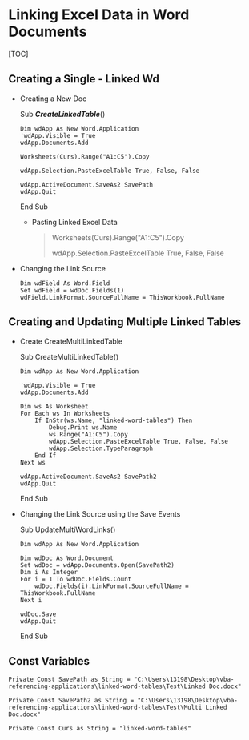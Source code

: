 # Linking Excel Data in Word Documents

[TOC]

## Creating a Single - Linked Wd

- Creating a New Doc

  Sub ***CreateLinkedTable***()

  

  ```
  Dim wdApp As New Word.Application
  'wdApp.Visible = True
  wdApp.Documents.Add
  
  Worksheets(Curs).Range("A1:C5").Copy
  
  wdApp.Selection.PasteExcelTable True, False, False
  
  wdApp.ActiveDocument.SaveAs2 SavePath
  wdApp.Quit
  ```

  End Sub

  - Pasting Linked Excel Data

    > Worksheets(Curs).Range("A1:C5").Copy
    >
    > wdApp.Selection.PasteExcelTable True, False, False



- Changing the Link Source

  

  ```
  Dim wdField As Word.Field
  Set wdField = wdDoc.Fields(1)
  wdField.LinkFormat.SourceFullName = ThisWorkbook.FullName
  ```

  

## Creating and Updating Multiple Linked Tables

- Create CreateMultiLinkedTable

  Sub CreateMultiLinkedTable()

  

      Dim wdApp As New Word.Application
      
      'wdApp.Visible = True
      wdApp.Documents.Add
      
      Dim ws As Worksheet
      For Each ws In Worksheets
          If InStr(ws.Name, "linked-word-tables") Then
              Debug.Print ws.Name
              ws.Range("A1:C5").Copy
              wdApp.Selection.PasteExcelTable True, False, False
              wdApp.Selection.TypeParagraph
          End If
      Next ws
      
      wdApp.ActiveDocument.SaveAs2 SavePath2
      wdApp.Quit

  End Sub

- Changing the Link Source using the Save Events

  Sub UpdateMultiWordLinks()

  

      Dim wdApp As New Word.Application
      
      Dim wdDoc As Word.Document
      Set wdDoc = wdApp.Documents.Open(SavePath2)
      Dim i As Integer
      For i = 1 To wdDoc.Fields.Count
          wdDoc.Fields(i).LinkFormat.SourceFullName = ThisWorkbook.FullName
      Next i
      
      wdDoc.Save
      wdApp.Quit

  End Sub

## Const Variables

```
Private Const SavePath as String = "C:\Users\13198\Desktop\vba-referencing-applications\linked-word-tables\Test\Linked Doc.docx"

Private Const SavePath2 as String = "C:\Users\13198\Desktop\vba-referencing-applications\linked-word-tables\Test\Multi Linked Doc.docx"

Private Const Curs as String = "linked-word-tables"
```
